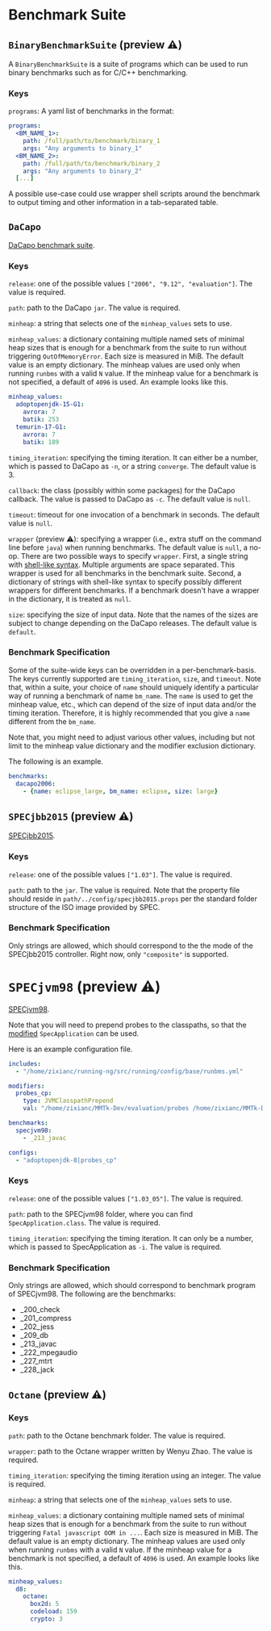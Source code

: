 # Benchmark Suite

## `BinaryBenchmarkSuite`  (preview ⚠️)
A `BinaryBenchmarkSuite` is a suite of programs which can be used to run binary
benchmarks such as for C/C++ benchmarking.

### Keys
`programs`: A yaml list of benchmarks in the format:
```yaml
programs:
  <BM_NAME_1>:
    path: /full/path/to/benchmark/binary_1
    args: "Any arguments to binary_1"
  <BM_NAME_2>:
    path: /full/path/to/benchmark/binary_2
    args: "Any arguments to binary_2"
  [...]
```

A possible use-case could use wrapper shell scripts around the benchmark to
output timing and other information in a tab-separated table.

## `DaCapo`
[DaCapo benchmark suite](http://dacapo-bench.org/).
### Keys
`release`: one of the possible values `["2006", "9.12", "evaluation"]`.
The value is required.

`path`: path to the DaCapo `jar`.
The value is required.

`minheap`: a string that selects one of the `minheap_values` sets to use.

`minheap_values`: a dictionary containing multiple named sets of minimal heap sizes that is enough for a benchmark from the suite to run without triggering `OutOfMemoryError`.
Each size is measured in MiB.
The default value is an empty dictionary.
The minheap values are used only when running `runbms` with a valid `N` value.
If the minheap value for a benchmark is not specified, a default of `4096` is used.
An example looks like this.
```yaml
minheap_values:
  adoptopenjdk-15-G1:
    avrora: 7
    batik: 253
  temurin-17-G1:
    avrora: 7
    batik: 189
```

`timing_iteration`: specifying the timing iteration.
It can either be a number, which is passed to DaCapo as `-n`, or a string `converge`.
The default value is 3.

`callback`: the class (possibly within some packages) for the DaCapo callback. The value is passed to DaCapo as `-c`.
The default value is `null`.

`timeout`: timeout for one invocation of a benchmark in seconds.
The default value is `null`.

`wrapper` (preview ⚠️): specifying a wrapper (i.e., extra stuff on the command line before `java`) when running benchmarks.
The default value is `null`, a no-op.
There are two possible ways to specify `wrapper`.
First, a single string with [shell-like syntax](https://docs.python.org/3/library/shlex.html#shlex.split).
Multiple arguments are space separated.
This wrapper is used for all benchmarks in the benchmark suite.
Second, a dictionary of strings with shell-like syntax to specify possibly different wrappers for different benchmarks.
If a benchmark doesn't have a wrapper in the dictionary, it is treated as `null`.

`size`: specifying the size of input data.
Note that the names of the sizes are subject to change depending on the DaCapo releases.
The default value is `default`.

### Benchmark Specification
Some of the suite-wide keys can be overridden in a per-benchmark-basis.
The keys currently supported are `timing_iteration`, `size`, and `timeout`.
Note that, within a suite, your choice of `name` should uniquely identify a particular way of running a benchmark of name `bm_name`.
The `name` is used to get the minheap value, etc., which can depend of the size of input data and/or the timing iteration.
Therefore, it is highly recommended that you give a `name` different from the `bm_name`.

Note that, you might need to adjust various other values, including but not limit to the minheap value dictionary and the modifier exclusion dictionary.

The following is an example.
```yaml
benchmarks:
  dacapo2006:
    - {name: eclipse_large, bm_name: eclipse, size: large}
```

## `SPECjbb2015` (preview ⚠️)
[SPECjbb2015](https://www.spec.org/jbb2015/).

### Keys
`release`: one of the possible values `["1.03"]`.
The value is required.

`path`: path to the `jar`.
The value is required.
Note that the property file should reside in `path/../config/specjbb2015.props` per the standard folder structure of the ISO image provided by SPEC.

### Benchmark Specification
Only strings are allowed, which should correspond to the the mode of the SPECjbb2015 controller.
Right now, only `"composite"` is supported.

# `SPECjvm98` (preview ⚠️)
[SPECjvm98](https://www.spec.org/jvm98/).

Note that you will need to prepend probes to the classpaths, so that the [modified](https://github.com/anupli/probes/blob/master/SpecApplication.java) `SpecApplication` can be used.

Here is an example configuration file.
```yaml
includes:
  - "/home/zixianc/running-ng/src/running/config/base/runbms.yml"

modifiers:
  probes_cp:
    type: JVMClasspathPrepend
    val: "/home/zixianc/MMTk-Dev/evaluation/probes /home/zixianc/MMTk-Dev/evaluation/probes/probes.jar"

benchmarks:
  specjvm98:
    - _213_javac

configs:
  - "adoptopenjdk-8|probes_cp"
```

### Keys
`release`: one of the possible values `["1.03_05"]`.
The value is required.

`path`: path to the SPECjvm98 folder, where you can find `SpecApplication.class`.
The value is required.

`timing_iteration`: specifying the timing iteration.
It can only be a number, which is passed to SpecApplication as `-i`.
The value is required.

### Benchmark Specification
Only strings are allowed, which should correspond to benchmark program of SPECjvm98.
The following are the benchmarks:
- _200_check
- _201_compress
- _202_jess
- _209_db
- _213_javac
- _222_mpegaudio
- _227_mtrt
- _228_jack

## `Octane` (preview ⚠️)
### Keys
`path`: path to the Octane benchmark folder.
The value is required.

`wrapper`: path to the Octane wrapper written by Wenyu Zhao.
The value is required.

`timing_iteration`: specifying the timing iteration using an integer.
The value is required.

`minheap`: a string that selects one of the `minheap_values` sets to use.

`minheap_values`: a dictionary containing multiple named sets of minimal heap sizes that is enough for a benchmark from the suite to run without triggering `Fatal javascript OOM in ...`.
Each size is measured in MiB.
The default value is an empty dictionary.
The minheap values are used only when running `runbms` with a valid `N` value.
If the minheap value for a benchmark is not specified, a default of `4096` is used.
An example looks like this.
```yaml
minheap_values:
  d8:
    octane:
      box2d: 5
      codeload: 159
      crypto: 3
```
